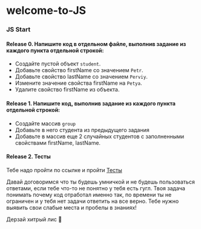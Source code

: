 # welcome-to-JS

### JS Start

#### Release 0. Напишите код  в отдельном файле, выполнив задание из каждого пункта отдельной строкой: 

- Создайте пустой объект `student`.
- Добавьте свойство firstName со значением `Petr`.
- Добавьте свойство lastName со значением `Perviy`.
- Измените значение свойства firstName на `Petya`.
- Удалите свойство firstName из объекта.

#### Release 1. Напишите код, выполнив задание из каждого пункта отдельной строкой: 

- Создайте массив `group`
- Добавьте в него студента из предыдущего задания
- Добавьте в массив еще 2 случайных студентов с заполненными свойствами firstName, lastName.

#### Release 2. Тесты
Тебе надо пройти по ссылке и пройти [Тесты](https://forms.gle/gYoDuowDieJFFenx8)

Давай договоримся что ты будешь умничкой и не будешь пользоваться ответами, если тебе что-то не понятно у тебя есть гугл.
Твоя задача понимать почему код отработал именно так, по времени ты не ограничен и у тебя нет задачи ответить на все верно.
Тебе нужно выявить свои слабые места и пробелы в знаниях!

Дерзай хитрый лис 🦊
